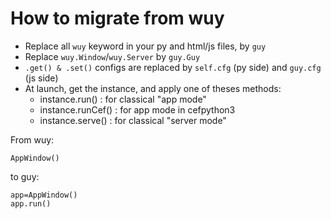 # How to migrate from wuy

- Replace all `wuy` keyword in your py and html/js files, by `guy`
- Replace `wuy.Window`/`wuy.Server` by `guy.Guy`
- `.get() & .set()` configs are replaced by `self.cfg` (py side) and `guy.cfg` (js side)
- At launch, get the instance, and apply one of theses methods:
    - instance.run() : for classical "app mode"
    - instance.runCef() : for app mode in cefpython3
    - instance.serve() : for classical "server mode"

From wuy:

```
AppWindow()
```

to guy:

```
app=AppWindow() 
app.run()
```
